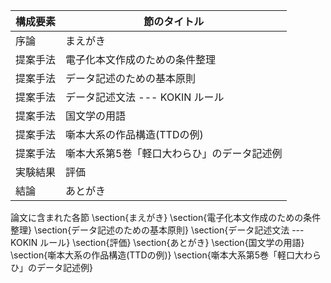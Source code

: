 構成要素 | 節のタイトル
 --- | --- 
序論 | まえがき
提案手法 | 電子化本文作成のための条件整理
提案手法 | データ記述のための基本原則
提案手法 | データ記述文法 --- KOKIN ルール
提案手法 | 国文学の用語
提案手法 | 噺本大系の作品構造(TTDの例)
提案手法 | 噺本大系第5巻「軽口大わらひ」のデータ記述例
実験結果 | 評価
結論 | あとがき

論文に含まれた各節
\section{まえがき}
\section{電子化本文作成のための条件整理}
\section{データ記述のための基本原則}
\section{データ記述文法 --- KOKIN ルール}
\section{評価}
\section{あとがき}
\section{国文学の用語}
\section{噺本大系の作品構造(TTDの例)}
\section{噺本大系第5巻「軽口大わらひ」のデータ記述例}
